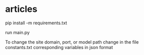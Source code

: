# articles
pip install -m requirements.txt

run main.py


To change the site domain, port, or model path
change in the file constants.txt corresponding variables in json format
